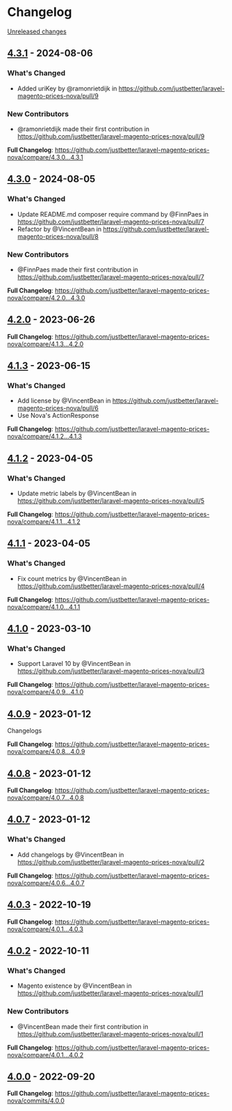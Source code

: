 # Changelog 

[Unreleased changes](https://github.com/justbetter/laravel-magento-prices-nova/compare/4.3.1...main)
## [4.3.1](https://github.com/justbetter/laravel-magento-prices-nova/releases/tag/4.3.1) - 2024-08-06

### What's Changed
* Added uriKey by @ramonrietdijk in https://github.com/justbetter/laravel-magento-prices-nova/pull/9

### New Contributors
* @ramonrietdijk made their first contribution in https://github.com/justbetter/laravel-magento-prices-nova/pull/9

**Full Changelog**: https://github.com/justbetter/laravel-magento-prices-nova/compare/4.3.0...4.3.1

## [4.3.0](https://github.com/justbetter/laravel-magento-prices-nova/releases/tag/4.3.0) - 2024-08-05

### What's Changed
* Update README.md composer require command by @FinnPaes in https://github.com/justbetter/laravel-magento-prices-nova/pull/7
* Refactor by @VincentBean in https://github.com/justbetter/laravel-magento-prices-nova/pull/8

### New Contributors
* @FinnPaes made their first contribution in https://github.com/justbetter/laravel-magento-prices-nova/pull/7

**Full Changelog**: https://github.com/justbetter/laravel-magento-prices-nova/compare/4.2.0...4.3.0

## [4.2.0](https://github.com/justbetter/laravel-magento-prices-nova/releases/tag/4.2.0) - 2023-06-26

**Full Changelog**: https://github.com/justbetter/laravel-magento-prices-nova/compare/4.1.3...4.2.0

## [4.1.3](https://github.com/justbetter/laravel-magento-prices-nova/releases/tag/4.1.3) - 2023-06-15

### What's Changed
* Add license by @VincentBean in https://github.com/justbetter/laravel-magento-prices-nova/pull/6
* Use Nova's ActionResponse

**Full Changelog**: https://github.com/justbetter/laravel-magento-prices-nova/compare/4.1.2...4.1.3

## [4.1.2](https://github.com/justbetter/laravel-magento-prices-nova/releases/tag/4.1.2) - 2023-04-05

### What's Changed
* Update metric labels by @VincentBean in https://github.com/justbetter/laravel-magento-prices-nova/pull/5


**Full Changelog**: https://github.com/justbetter/laravel-magento-prices-nova/compare/4.1.1...4.1.2

## [4.1.1](https://github.com/justbetter/laravel-magento-prices-nova/releases/tag/4.1.1) - 2023-04-05

### What's Changed
* Fix count metrics by @VincentBean in https://github.com/justbetter/laravel-magento-prices-nova/pull/4


**Full Changelog**: https://github.com/justbetter/laravel-magento-prices-nova/compare/4.1.0...4.1.1

## [4.1.0](https://github.com/justbetter/laravel-magento-prices-nova/releases/tag/4.1.0) - 2023-03-10

### What's Changed
* Support Laravel 10 by @VincentBean in https://github.com/justbetter/laravel-magento-prices-nova/pull/3


**Full Changelog**: https://github.com/justbetter/laravel-magento-prices-nova/compare/4.0.9...4.1.0

## [4.0.9](https://github.com/justbetter/laravel-magento-prices-nova/releases/tag/4.0.9) - 2023-01-12

Changelogs

**Full Changelog**: https://github.com/justbetter/laravel-magento-prices-nova/compare/4.0.8...4.0.9

## [4.0.8](https://github.com/justbetter/laravel-magento-prices-nova/releases/tag/4.0.8) - 2023-01-12

**Full Changelog**: https://github.com/justbetter/laravel-magento-prices-nova/compare/4.0.7...4.0.8

## [4.0.7](https://github.com/justbetter/laravel-magento-prices-nova/releases/tag/4.0.7) - 2023-01-12

### What's Changed
* Add changelogs by @VincentBean in https://github.com/justbetter/laravel-magento-prices-nova/pull/2


**Full Changelog**: https://github.com/justbetter/laravel-magento-prices-nova/compare/4.0.6...4.0.7

## [4.0.3](https://github.com/justbetter/laravel-magento-prices-nova/releases/tag/4.0.3) - 2022-10-19


**Full Changelog**: https://github.com/justbetter/laravel-magento-prices-nova/compare/4.0.1...4.0.3

## [4.0.2](https://github.com/justbetter/laravel-magento-prices-nova/releases/tag/4.0.2) - 2022-10-11

### What's Changed
* Magento existence by @VincentBean in https://github.com/justbetter/laravel-magento-prices-nova/pull/1

### New Contributors
* @VincentBean made their first contribution in https://github.com/justbetter/laravel-magento-prices-nova/pull/1

**Full Changelog**: https://github.com/justbetter/laravel-magento-prices-nova/compare/4.0.1...4.0.2

## [4.0.0](https://github.com/justbetter/laravel-magento-prices-nova/releases/tag/4.0.0) - 2022-09-20

**Full Changelog**: https://github.com/justbetter/laravel-magento-prices-nova/commits/4.0.0

